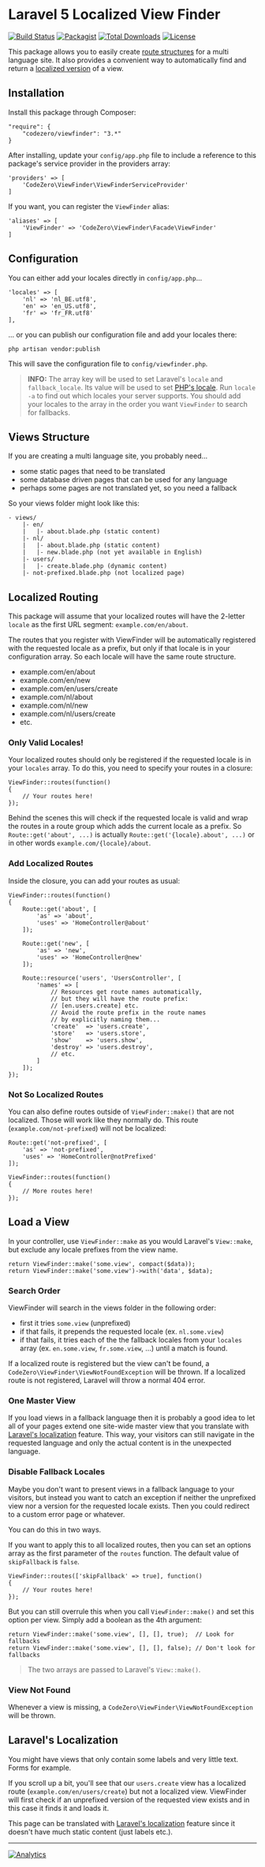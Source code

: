 # Laravel 5 Localized View Finder

[![Build Status](https://img.shields.io/travis/codezero-be/viewfinder.svg?branch=master)](https://travis-ci.org/codezero-be/viewfinder)
[![Packagist](https://img.shields.io/packagist/v/codezero/viewfinder.svg)](https://packagist.org/packages/codezero/viewfinder)
[![Total Downloads](https://img.shields.io/packagist/dt/codezero/viewfinder.svg)](https://packagist.org/packages/codezero/viewfinder)
[![License](https://img.shields.io/packagist/l/codezero/viewfinder.svg)](https://packagist.org/packages/codezero/viewfinder)

This package allows you to easily create [route structures](#localized-routing) for a multi language site. It also provides a convenient way to automatically find and return a [localized version](#load-a-view) of a view.

## Installation

Install this package through Composer:

    "require": {
    	"codezero/viewfinder": "3.*"
    }

After installing, update your `config/app.php` file to include a reference to this package's service provider in the providers array:

    'providers' => [
	    'CodeZero\ViewFinder\ViewFinderServiceProvider'
    ]

If you want, you can register the `ViewFinder` alias:

    
    'aliases' => [
        'ViewFinder' => 'CodeZero\ViewFinder\Facade\ViewFinder'
    ]

## Configuration

You can either add your locales directly in `config/app.php`...

    'locales' => [
        'nl' => 'nl_BE.utf8',
        'en' => 'en_US.utf8',
        'fr' => 'fr_FR.utf8'
    ],

... or you can publish our configuration file and add your locales there:

    php artisan vendor:publish

This will save the configuration file to `config/viewfinder.php`.

> **INFO:** The array key will be used to set Laravel's `locale` and `fallback_locale`. Its value will be used to set [PHP's locale](http://php.net/setlocale). Run `locale -a` to find out which locales your server supports. You should add your locales to the array in the order you want `ViewFinder` to search for fallbacks.

## Views Structure

If you are creating a multi language site, you probably need...

- some static pages that need to be translated
- some database driven pages that can be used for any language
- perhaps some pages are not translated yet, so you need a fallback

So your views folder might look like this:

    - views/
        |- en/
        |   |- about.blade.php (static content)
        |- nl/
        |   |- about.blade.php (static content)
        |   |- new.blade.php (not yet available in English)
        |- users/
        |   |- create.blade.php (dynamic content)
        |- not-prefixed.blade.php (not localized page)

## Localized Routing

This package will assume that your localized routes will have the 2-letter `locale` as the first URL segment: `example.com/en/about`.

The routes that you register with ViewFinder will be automatically registered with the requested locale as a prefix, but only if that locale is in your configuration array. So each locale will have the same route structure.

- example.com/en/about
- example.com/en/new
- example.com/en/users/create
- example.com/nl/about
- example.com/nl/new
- example.com/nl/users/create
- etc.

### Only Valid Locales!

Your localized routes should only be registered if the requested locale is in your `locales` array. To do this, you need to specify your routes in a closure:

    ViewFinder::routes(function()
    {
        // Your routes here!
    });

Behind the scenes this will check if the requested locale is valid and wrap the routes in a route group which adds the current locale as a prefix. So `Route::get('about', ...)` is actually `Route::get('{locale}.about', ...)` or in other words `example.com/{locale}/about`.

### Add Localized Routes

Inside the closure, you can add your routes as usual:

    ViewFinder::routes(function()
    {
        Route::get('about', [
            'as' => 'about',
            'uses' => 'HomeController@about'
        ]);
    
        Route::get('new', [
            'as' => 'new',
            'uses' => 'HomeController@new'
        ]);
    
        Route::resource('users', 'UsersController', [
            'names' => [
                // Resources get route names automatically,
                // but they will have the route prefix:
                // [en.users.create] etc.
                // Avoid the route prefix in the route names
                // by explicitly naming them...
                'create'  => 'users.create',
                'store'   => 'users.store',
                'show'    => 'users.show',
                'destroy' => 'users.destroy',
                // etc.
            ]
        ]);
    });

### Not So Localized Routes
You can also define routes outside of `ViewFinder::make()` that are not localized. Those will work like they normally do. This route (`example.com/not-prefixed`) will not be localized:

	Route::get('not-prefixed', [
  		'as' => 'not-prefixed',
   		'uses' => 'HomeController@notPrefixed'
   	]);

    ViewFinder::routes(function()
    {
        // More routes here!
    });


## Load a View

In your controller, use `ViewFinder::make` as you would Laravel's `View::make`, but exclude any locale prefixes from the view name.

    return ViewFinder::make('some.view', compact($data));
    return ViewFinder::make('some.view')->with('data', $data);

### Search Order

ViewFinder will search in the views folder in the following order:

- first it tries `some.view` (unprefixed)
- if that fails, it prepends the requested locale (ex. `nl.some.view`)
- if that fails, it tries each of the the fallback locales from your `locales` array (ex. `en.some.view`, `fr.some.view`, ...) until a match is found.

If a localized route is registered but the view can't be found, a `CodeZero\ViewFinder\ViewNotFoundException` will be thrown. If a localized route is not registered, Laravel will throw a normal 404 error.

### One Master View

If you load views in a fallback language then it is probably a good idea to let all of your pages extend one site-wide master view that you translate with [Laravel's localization](http://laravel.com/docs/5.0/localization) feature. This way, your visitors can still navigate in the requested language and only the actual content is in the unexpected language.

### Disable Fallback Locales

Maybe you don't want to present views in a fallback language to your visitors, but instead you want to catch an exception if neither the unprefixed view nor a version for the requested locale exists. Then you could redirect to a custom error page or whatever.

You can do this in two ways.

If you want to apply this to all localized routes, then you can set an options array as the first parameter of the `routes` function. The default value of `skipFallback` is `false`.

    ViewFinder::routes(['skipFallback' => true], function()
    {
        // Your routes here!
    });

But you can still overrule this when you call `ViewFinder::make()` and set this option per view. Simply add a boolean as the 4th argument:

    return ViewFinder::make('some.view', [], [], true);  // Look for fallbacks
    return ViewFinder::make('some.view', [], [], false); // Don't look for fallbacks

> The two arrays are passed to Laravel's `View::make()`.

### View Not Found

Whenever a view is missing, a `CodeZero\ViewFinder\ViewNotFoundException` will be thrown.

## Laravel's Localization

You might have views that only contain some labels and very little text. Forms for example. 

If you scroll up a bit, you'll see that our `users.create` view has a localized route (`example.com/en/users/create`) but not a localized view. ViewFinder will first check if an unprefixed version of the requested view exists and in this case it finds it and loads it.

This page can be translated with [Laravel's localization](http://laravel.com/docs/5.0/localization) feature since it doesn't have much static content (just labels etc.).

---
[![Analytics](https://ga-beacon.appspot.com/UA-58876018-1/codezero-be/viewfinder)](https://github.com/igrigorik/ga-beacon)